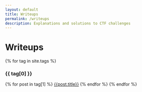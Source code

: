 ```yaml
---
layout: default
title: Writeups
permalink: /writeups
description: Explanations and solutions to CTF challenges
---
```


# Writeups

{% for tag in site.tags %}
### {{ tag[0] }}
{% for post in tag[1] %}
  [{{post.title}}]({{post.url}})
{% endfor %}
{% endfor %}
